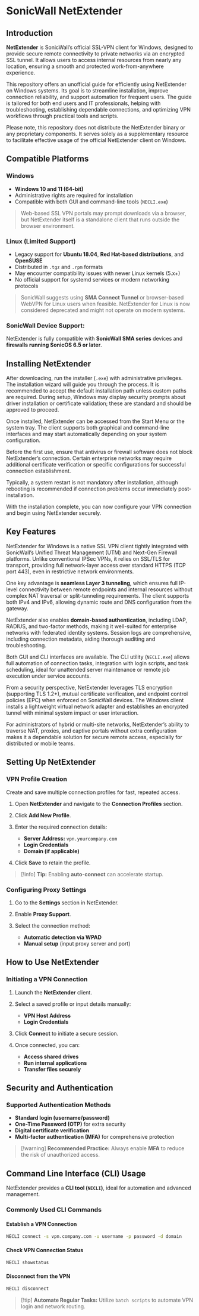 # SonicWall NetExtender

## Introduction

**NetExtender** is SonicWall’s official SSL-VPN client for Windows, designed to provide secure remote connectivity to private networks via an encrypted SSL tunnel. It allows users to access internal resources from nearly any location, ensuring a smooth and protected work-from-anywhere experience.

This repository offers an unofficial guide for efficiently using NetExtender on Windows systems. Its goal is to streamline installation, improve connection reliability, and support automation for frequent users. The guide is tailored for both end users and IT professionals, helping with troubleshooting, establishing dependable connections, and optimizing VPN workflows through practical tools and scripts.

Please note, this repository does not distribute the NetExtender binary or any proprietary components. It serves solely as a supplementary resource to facilitate effective usage of the official NetExtender client on Windows.

## Compatible Platforms

### **Windows**

* **Windows 10 and 11 (64-bit)**
* Administrative rights are required for installation
* Compatible with both GUI and command-line tools (`NECLI.exe`)

> Web-based SSL VPN portals may prompt downloads via a browser, but NetExtender itself is a standalone client that runs outside the browser environment.

### **Linux (Limited Support)**

* Legacy support for **Ubuntu 18.04**, **Red Hat-based distributions**, and **OpenSUSE**
* Distributed in `.tgz` and `.rpm` formats
* May encounter compatibility issues with newer Linux kernels (5.x+)
* No official support for systemd services or modern networking protocols

> SonicWall suggests using **SMA Connect Tunnel** or browser-based WebVPN for Linux users when feasible. NetExtender for Linux is now considered deprecated and might not operate on modern systems.

### **SonicWall Device Support:**

NetExtender is fully compatible with **SonicWall SMA series** devices and **firewalls running SonicOS 6.5 or later**.

## Installing NetExtender

After downloading, run the installer (`.exe`) with administrative privileges. The installation wizard will guide you through the process. It is recommended to accept the default installation path unless custom paths are required. During setup, Windows may display security prompts about driver installation or certificate validation; these are standard and should be approved to proceed.

Once installed, NetExtender can be accessed from the Start Menu or the system tray. The client supports both graphical and command-line interfaces and may start automatically depending on your system configuration.

Before the first use, ensure that antivirus or firewall software does not block NetExtender’s connection. Certain enterprise networks may require additional certificate verification or specific configurations for successful connection establishment.

Typically, a system restart is not mandatory after installation, although rebooting is recommended if connection problems occur immediately post-installation.

With the installation complete, you can now configure your VPN connection and begin using NetExtender securely.

## Key Features

NetExtender for Windows is a native SSL VPN client tightly integrated with SonicWall’s Unified Threat Management (UTM) and Next-Gen Firewall platforms. Unlike conventional IPSec VPNs, it relies on SSL/TLS for transport, providing full network-layer access over standard HTTPS (TCP port 443), even in restrictive network environments.

One key advantage is **seamless Layer 3 tunneling**, which ensures full IP-level connectivity between remote endpoints and internal resources without complex NAT traversal or split-tunneling requirements. The client supports both IPv4 and IPv6, allowing dynamic route and DNS configuration from the gateway.

NetExtender also enables **domain-based authentication**, including LDAP, RADIUS, and two-factor methods, making it well-suited for enterprise networks with federated identity systems. Session logs are comprehensive, including connection metadata, aiding thorough auditing and troubleshooting.

Both GUI and CLI interfaces are available. The CLI utility (`NECLI.exe`) allows full automation of connection tasks, integration with login scripts, and task scheduling, ideal for unattended server maintenance or remote job execution under service accounts.

From a security perspective, NetExtender leverages TLS encryption (supporting TLS 1.2+), mutual certificate verification, and endpoint control policies (EPC) when enforced on SonicWall devices. The Windows client installs a lightweight virtual network adapter and establishes an encrypted tunnel with minimal system impact or user interaction.

For administrators of hybrid or multi-site networks, NetExtender’s ability to traverse NAT, proxies, and captive portals without extra configuration makes it a dependable solution for secure remote access, especially for distributed or mobile teams.

## Setting Up NetExtender

### VPN Profile Creation

Create and save multiple connection profiles for fast, repeated access.

1. Open **NetExtender** and navigate to the **Connection Profiles** section.
2. Click **Add New Profile**.
3. Enter the required connection details:

   * **Server Address:** `vpn.yourcompany.com`
   * **Login Credentials**
   * **Domain (if applicable)**
4. Click **Save** to retain the profile.

> \[!info] **Tip:**
> Enabling **auto-connect** can accelerate startup.

### Configuring Proxy Settings

1. Go to the **Settings** section in NetExtender.
2. Enable **Proxy Support**.
3. Select the connection method:

   * **Automatic detection via WPAD**
   * **Manual setup** (input proxy server and port)

## How to Use NetExtender

### Initiating a VPN Connection

1. Launch the **NetExtender** client.
2. Select a saved profile or input details manually:

   * **VPN Host Address**
   * **Login Credentials**
3. Click **Connect** to initiate a secure session.
4. Once connected, you can:

   * **Access shared drives**
   * **Run internal applications**
   * **Transfer files securely**

## Security and Authentication

### Supported Authentication Methods

* **Standard login (username/password)**
* **One-Time Password (OTP)** for extra security
* **Digital certificate verification**
* **Multi-factor authentication (MFA)** for comprehensive protection

> \[!warning] **Recommended Practice:**
> Always enable **MFA** to reduce the risk of unauthorized access.

## Command Line Interface (CLI) Usage

NetExtender provides a **CLI tool (`NECLI`)**, ideal for automation and advanced management.

### Commonly Used CLI Commands

#### Establish a VPN Connection

```bash
NECLI connect -s vpn.company.com -u username -p password -d domain
```

#### Check VPN Connection Status

```bash
NECLI showstatus
```

#### Disconnect from the VPN

```bash
NECLI disconnect
```

> \[!tip] **Automate Regular Tasks:**
> Utilize `batch scripts` to automate VPN login and network routing.
